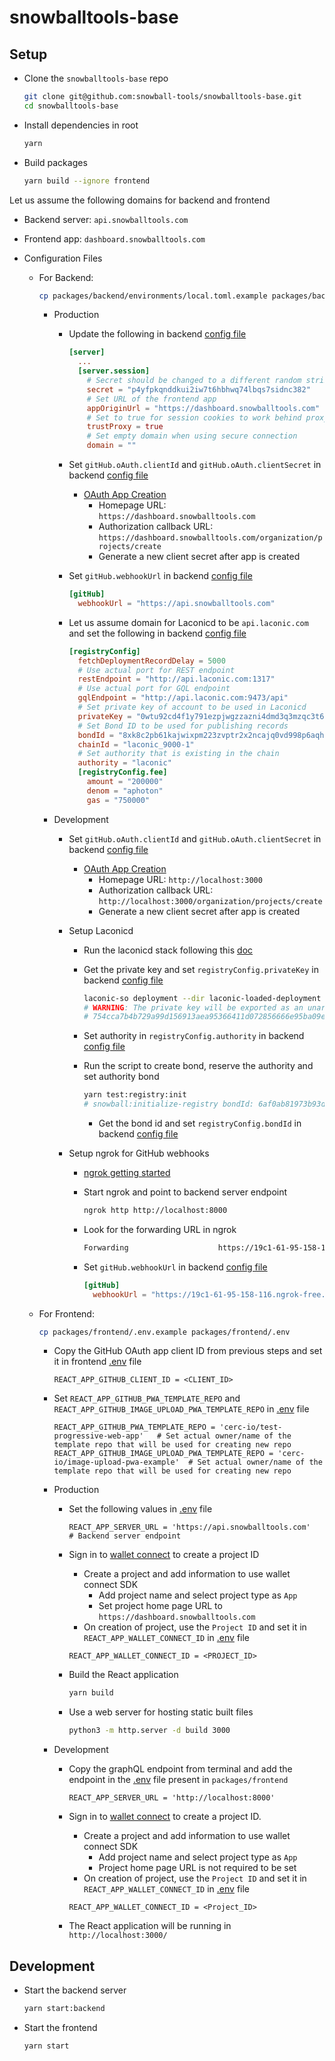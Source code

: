 # snowballtools-base

## Setup

- Clone the `snowballtools-base` repo

  ```bash
  git clone git@github.com:snowball-tools/snowballtools-base.git
  cd snowballtools-base
  ```

- Install dependencies in root

  ```bash
  yarn
  ```

- Build packages

  ```bash
  yarn build --ignore frontend
  ```

Let us assume the following domains for backend and frontend
  - Backend server: `api.snowballtools.com`
  - Frontend app: `dashboard.snowballtools.com`

- Configuration Files

  - For Backend:
  
    ```bash
    cp packages/backend/environments/local.toml.example packages/backend/environments/local.toml
    ```

    - Production
      
      - Update the following in backend [config file](packages/backend/environments/local.toml)
        
        ```toml
        [server]
          ...
          [server.session]
            # Secret should be changed to a different random string
            secret = "p4yfpkqnddkui2iw7t6hbhwq74lbqs7sidnc382"
            # Set URL of the frontend app
            appOriginUrl = "https://dashboard.snowballtools.com"
            # Set to true for session cookies to work behind proxy
            trustProxy = true
            # Set empty domain when using secure connection
            domain = ""
        ```
      
      - Set `gitHub.oAuth.clientId` and `gitHub.oAuth.clientSecret` in backend [config file](packages/backend/environments/local.toml)
        - [OAuth App Creation](https://github.com/organizations/<org>/settings/applications/new)
          - Homepage URL: `https://dashboard.snowballtools.com`
          - Authorization callback URL: `https://dashboard.snowballtools.com/organization/projects/create`
          - Generate a new client secret after app is created
      
      - Set `gitHub.webhookUrl` in backend [config file](packages/backend/environments/local.toml)
      
        ```toml
        [gitHub]
          webhookUrl = "https://api.snowballtools.com"
        ```
      
      - Let us assume domain for Laconicd to be `api.laconic.com` and set the following in backend [config file](packages/backend/environments/local.toml)
      
        ```toml
        [registryConfig]
          fetchDeploymentRecordDelay = 5000
          # Use actual port for REST endpoint
          restEndpoint = "http://api.laconic.com:1317"
          # Use actual port for GQL endpoint
          gqlEndpoint = "http://api.laconic.com:9473/api"
          # Set private key of account to be used in Laconicd
          privateKey = "0wtu92cd4f1y791ezpjwgzzazni4dmd3q3mzqc3t6i6r9v06ji784tey6hwmnn69"
          # Set Bond ID to be used for publishing records
          bondId = "8xk8c2pb61kajwixpm223zvptr2x2ncajq0vd998p6aqhvqqep2reu6pik245epf"
          chainId = "laconic_9000-1"
          # Set authority that is existing in the chain
          authority = "laconic"
          [registryConfig.fee]
            amount = "200000"
            denom = "aphoton"
            gas = "750000"
        ```

    - Development
    
      - Set `gitHub.oAuth.clientId` and `gitHub.oAuth.clientSecret` in backend [config file](packages/backend/environments/local.toml)
        - [OAuth App Creation](https://github.com/organizations/<org>/settings/applications/new)
          - Homepage URL: `http://localhost:3000`
          - Authorization callback URL: `http://localhost:3000/organization/projects/create`
          - Generate a new client secret after app is created
      
      - Setup Laconicd
        - Run the laconicd stack following this [doc](https://git.vdb.to/cerc-io/stack-orchestrator/src/branch/main/docs/laconicd-with-console.md)
        - Get the private key and set `registryConfig.privateKey` in backend [config file](packages/backend/environments/local.toml)
      
          ```bash
          laconic-so deployment --dir laconic-loaded-deployment exec laconicd "laconicd keys export mykey --unarmored-hex --unsafe"
          # WARNING: The private key will be exported as an unarmored hexadecimal string. USE AT YOUR OWN RISK. Continue? [y/N]: y
          # 754cca7b4b729a99d156913aea95366411d072856666e95ba09ef6c664357d81
          ```

        - Set authority in `registryConfig.authority` in backend [config file](packages/backend/environments/local.toml)

        - Run the script to create bond, reserve the authority and set authority bond
      
          ```bash
          yarn test:registry:init
          # snowball:initialize-registry bondId: 6af0ab81973b93d3511ae79841756fb5da3fd2f70ea1279e81fae7c9b19af6c4 +0ms
          ```
      
          - Get the bond id and set `registryConfig.bondId` in backend [config file](packages/backend/environments/local.toml)
      
      - Setup ngrok for GitHub webhooks
        - [ngrok getting started](https://ngrok.com/docs/getting-started/)
        - Start ngrok and point to backend server endpoint
      
          ```bash
          ngrok http http://localhost:8000
          ```
      
        - Look for the forwarding URL in ngrok
      
          ```bash
          Forwarding                    https://19c1-61-95-158-116.ngrok-free.app -> http://localhost:8000
          ```
      
        - Set `gitHub.webhookUrl` in backend [config file](packages/backend/environments/local.toml)
      
          ```toml
          [gitHub]
            webhookUrl = "https://19c1-61-95-158-116.ngrok-free.app"
          ```

  - For Frontend:
  
    ```bash
    cp packages/frontend/.env.example packages/frontend/.env
    ```

    - Copy the GitHub OAuth app client ID from previous steps and set it in frontend [.env](packages/frontend/.env) file

      ```env
      REACT_APP_GITHUB_CLIENT_ID = <CLIENT_ID>
      ```
    
    - Set `REACT_APP_GITHUB_PWA_TEMPLATE_REPO` and `REACT_APP_GITHUB_IMAGE_UPLOAD_PWA_TEMPLATE_REPO` in [.env](packages/frontend/.env) file
    
      ```env
      REACT_APP_GITHUB_PWA_TEMPLATE_REPO = 'cerc-io/test-progressive-web-app'   # Set actual owner/name of the template repo that will be used for creating new repo
      REACT_APP_GITHUB_IMAGE_UPLOAD_PWA_TEMPLATE_REPO = 'cerc-io/image-upload-pwa-example'  # Set actual owner/name of the template repo that will be used for creating new repo
      ```

    - Production
    
      - Set the following values in [.env](packages/frontend/.env) file
      
        ```env
        REACT_APP_SERVER_URL = 'https://api.snowballtools.com'   # Backend server endpoint
        ```
      
      - Sign in to [wallet connect](https://cloud.walletconnect.com/sign-in) to create a project ID
        - Create a project and add information to use wallet connect SDK
          - Add project name and select project type as `App`
          - Set project home page URL to `https://dashboard.snowballtools.com`
        - On creation of project, use the `Project ID` and set it in `REACT_APP_WALLET_CONNECT_ID` in [.env](packages/frontend/.env) file
      
        ```env
        REACT_APP_WALLET_CONNECT_ID = <PROJECT_ID>
        ```
      
      - Build the React application
      
        ```bash
        yarn build
        ```
      
      - Use a web server for hosting static built files
      
        ```bash
        python3 -m http.server -d build 3000
        ```

    - Development
    
      - Copy the graphQL endpoint from terminal and add the endpoint in the [.env](packages/frontend/.env) file present in `packages/frontend`
      
        ```env
        REACT_APP_SERVER_URL = 'http://localhost:8000'
        ```
      
      - Sign in to [wallet connect](https://cloud.walletconnect.com/sign-in) to create a project ID.
        - Create a project and add information to use wallet connect SDK
          - Add project name and select project type as `App`
          - Project home page URL is not required to be set
        - On creation of project, use the `Project ID` and set it in `REACT_APP_WALLET_CONNECT_ID` in [.env](packages/frontend/.env) file
      
        ```env
        REACT_APP_WALLET_CONNECT_ID = <Project_ID>
        ```
      
      - The React application will be running in `http://localhost:3000/`

## Development

- Start the backend server

  ```bash
  yarn start:backend
  ```

- Start the frontend

  ```bash
  yarn start
  ```
